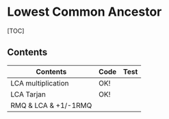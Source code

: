 # Lowest Common Ancestor



[TOC]



## Contents

| Contents             | Code | Test |
| -------------------- | ---- | ---- |
| LCA multiplication   | OK!  |      |
| LCA Tarjan           | OK!  |      |
| RMQ & LCA & +1/-1RMQ |      |      |
